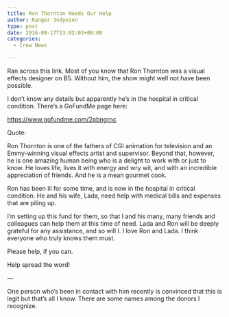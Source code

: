 ```yaml
---
title: Ron Thornton Needs Our Help
author: Ranger 3ndymion
type: post
date: 2016-09-17T23:02:03+00:00
categories:
  - Crew News

---
```

Ran across this link. Most of you know that Ron Thornton was a visual effects designer on B5. Without him, the show might well not have been possible.

I don&#8217;t know any details but apparently he&#8217;s in the hospital in critical condition. There&#8217;s a GoFundMe page here:

<https://www.gofundme.com/2pbngrnc>

Quote:

Ron Thornton is one of the fathers of CGI animation for television and an Emmy-winning visual effects artist and supervisor. Beyond that, however, he is one amazing human being who is a delight to work with or just to know. He loves life, lives it with energy and wry wit, and with an incredible appreciation of friends. And he is a mean gourmet cook.

Ron has been ill for some time, and is now in the hospital in critical condition. He and his wife, Lada, need help with medical bills and expenses that are piling up.

I&#8217;m setting up this fund for them, so that I and his many, many friends and colleagues can help them at this time of need. Lada and Ron will be deeply grateful for any assistance, and so will I. I love Ron and Lada. I think everyone who truly knows them must.

Please help, if you can.

Help spread the word!

—

One person who&#8217;s been in contact with him recently is convinced that this is legit but that&#8217;s all I know. There are some names among the donors I recognize.
